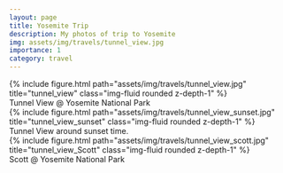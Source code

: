 ```yaml
---
layout: page
title: Yosemite Trip
description: My photos of trip to Yosemite
img: assets/img/travels/tunnel_view.jpg
importance: 1
category: travel
---
```

<div class="row">
    <div class="col-sm mt-3 mt-md-0">
        {% include figure.html path="assets/img/travels/tunnel_view.jpg" title="tunnel_view" class="img-fluid rounded z-depth-1" %}
    </div>
</div>
<div class="caption">
    Tunnel View @ Yosemite National Park
</div>


<div class="row justify-content-sm-center">
    <div class="col-sm mt-3 mt-md-0">
        {% include figure.html path="assets/img/travels/tunnel_view_sunset.jpg" title="tunnel_view_sunset" class="img-fluid rounded z-depth-1" %}
    </div>
</div>
<div class="caption">
    Tunnel View around sunset time.
</div>

<div class="row">
    <div class="col-sm mt-3 mt-md-0">
        {% include figure.html path="assets/img/travels/tunnel_view_scott.jpg" title="tunnel_view_Scott" class="img-fluid rounded z-depth-1" %}
    </div>
</div>
<div class="caption">
    Scott @ Yosemite National Park
</div>